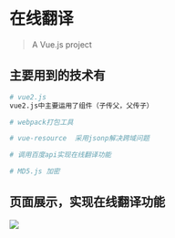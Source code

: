 # 在线翻译

> A Vue.js project

## 主要用到的技术有

``` bash
# vue2.js
vue2.js中主要运用了组件（子传父，父传子）

# webpack打包工具

# vue-resource  采用jsonp解决跨域问题

# 调用百度api实现在线翻译功能

# MD5.js 加密


```

## 页面展示，实现在线翻译功能<br/>

![](https://github.com/wantingandwt/vue-translate/blob/master/src/assets/title/home.png)  <br/>